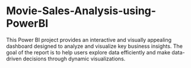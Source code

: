 # Movie-Sales-Analysis-using-PowerBI
This Power BI project provides an interactive and visually appealing dashboard designed to analyze and visualize key business insights. The goal of the report is to help users explore data efficiently and make data-driven decisions through dynamic visualizations.
